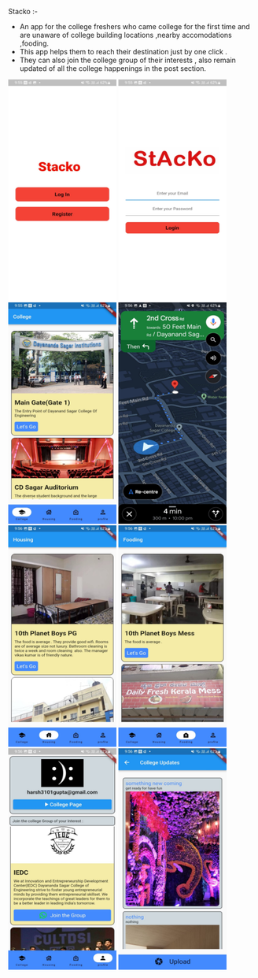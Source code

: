 Stacko :- 
* An app for the college freshers who came college for the first time and are unaware of college building locations ,nearby accomodations ,fooding. 
* This app helps them to reach their destination just by one click . 
* They can also join the college group of their interests , also remain updated of all the college happenings in the post section.
  





<img src="https://github.com/https-github-com-ayushmehta651/Team-synergy/blob/main/images/1.jpg?raw=true" height ="450" width="220"> <img src="https://github.com/https-github-com-ayushmehta651/Team-synergy/blob/main/images/2.jpg?raw=true" height ="450" width="220"> <img src="https://github.com/https-github-com-ayushmehta651/Team-synergy/blob/main/images/3.jpg?raw=true" height ="450" width="220"> <img src="https://github.com/https-github-com-ayushmehta651/Team-synergy/blob/main/images/4.jpg?raw=true" height ="450" width="220"> <img src="https://github.com/https-github-com-ayushmehta651/Team-synergy/blob/main/images/5.jpg?raw=true" height ="450" width="220"> <img src="https://github.com/https-github-com-ayushmehta651/Team-synergy/blob/main/images/6.jpg?raw=true" height ="450" width="220"> <img src="https://github.com/https-github-com-ayushmehta651/Team-synergy/blob/main/images/7.jpg?raw=true" height ="450" width="220"> <img src="https://github.com/https-github-com-ayushmehta651/Team-synergy/blob/main/images/8.jpg?raw=true" height ="450" width="220">
